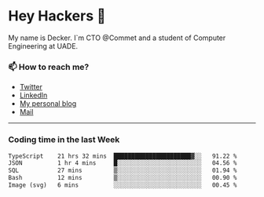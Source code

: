 # Hey Hackers 👋

My name is Decker. I`m CTO @Commet and a student of Computer Engineering at UADE.

### 📫 How to reach me?
- [Twitter](https://x.com/0xDecker) 
- [LinkedIn](https://www.linkedin.com/in/decker-urbano/) 
- [My personal blog](http://decker.sh) 
- [Mail](mailto:me@decker.sh)

---

### Coding time in the last Week

<!--START_SECTION:waka-->

```txt
TypeScript    21 hrs 32 mins  ██████████████████████▓░░   91.22 %
JSON          1 hr 4 mins     █░░░░░░░░░░░░░░░░░░░░░░░░   04.56 %
SQL           27 mins         ▒░░░░░░░░░░░░░░░░░░░░░░░░   01.94 %
Bash          12 mins         ▒░░░░░░░░░░░░░░░░░░░░░░░░   00.90 %
Image (svg)   6 mins          ░░░░░░░░░░░░░░░░░░░░░░░░░   00.45 %
```

<!--END_SECTION:waka-->
